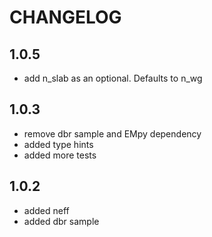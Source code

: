 
# CHANGELOG

## 1.0.5

- add n_slab as an optional. Defaults to n_wg


## 1.0.3

- remove dbr sample and EMpy dependency
- added type hints
- added more tests


## 1.0.2

- added neff
- added dbr sample
